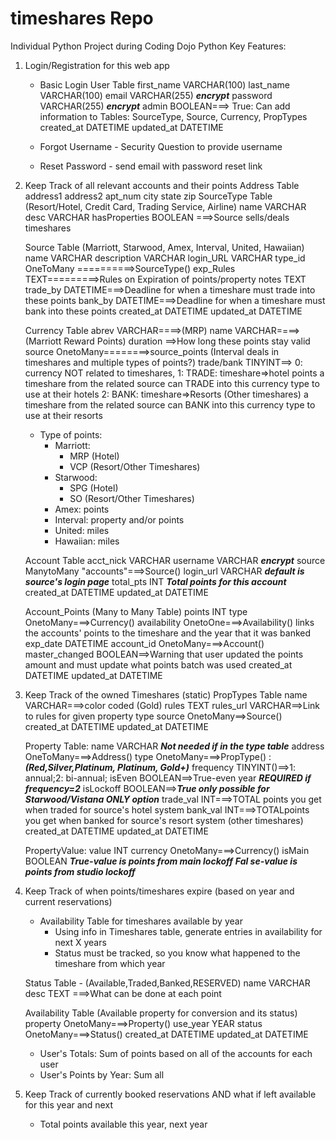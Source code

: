 # timeshares Repo
Individual Python Project during Coding Dojo Python
Key Features:
1.  Login/Registration for this web app
    -   Basic Login
    User Table
        first_name  VARCHAR(100)
        last_name   VARCHAR(100)
        email       VARCHAR(255) ***encrypt***
        password    VARCHAR(255) ***encrypt***
        admin       BOOLEAN===> True: Can add information to Tables: SourceType, Source, Currency, PropTypes
        created_at  DATETIME
        updated_at  DATETIME
    -   Forgot Username - Security Question to provide username

    -   Reset Password - send email with password reset link


2.  Keep Track of all relevant accounts and their points
    Address Table
        address1
        address2
        apt_num
        city
        state
        zip
    SourceType Table (Resort/Hotel, Credit Card, Trading Service, Airline)
        name        VARCHAR
        desc        VARCHAR
        hasProperties BOOLEAN ===>Source sells/deals timeshares
        
    Source Table (Marriott, Starwood, Amex, Interval, United, Hawaiian)
        name        VARCHAR
        description VARCHAR
        login_URL   VARCHAR
        type_id     OneToMany ==========>SourceType()
        exp_Rules   TEXT=========>Rules on Expiration of points/property
        notes       TEXT
        trade_by    DATETIME===>Deadline for when a timeshare must trade into these points
        bank_by     DATETIME===>Deadline for when a timeshare must bank into these points
        created_at  DATETIME
        updated_at  DATETIME
        
    
    Currency Table
        abrev       VARCHAR====>(MRP)
        name        VARCHAR====>(Marriott Reward Points)
        <!-- trade_date  DATETIME===>Deadline for when a timeshare must trade into these points -->
        duration    ==>How long these points stay valid
        source      OnetoMany========>source_points (Interval deals in timeshares and multiple types of points?)
        trade/bank  TINYINT==>
            0: currency NOT related to timeshares,
            1: TRADE: timeshare=>hotel points
                a timeshare from the related source can TRADE into this currency type to use at their hotels
            2: BANK: timeshare=>Resorts (Other timeshares)
                a timeshare from the related source can BANK into this currency type to use at their resorts

    -   Type of points:
        -   Marriott:
            -   MRP         (Hotel)
            -   VCP         (Resort/Other Timeshares)
        -   Starwood:
            -   SPG         (Hotel)
            -   SO          (Resort/Other Timeshares)
        -   Amex: points
        -   Interval: property and/or points
        -   United: miles
        -   Hawaiian: miles
        
    Account Table
        acct_nick   VARCHAR 
        username    VARCHAR ***encrypt***
        source      ManytoMany "accounts"===>Source()
        login_url   VARCHAR ***default is source's login page***
        total_pts   INT     ***Total points for this account***
        created_at  DATETIME
        updated_at  DATETIME
    
    Account_Points (Many to Many Table)
        points          INT
        type            OnetoMany===>Currency()
        availability    OnetoOne===>Availability() links the accounts' points to the timeshare and the year that it was banked
        exp_date        DATETIME
        account_id      OnetoMany===>Account()
        master_changed  BOOLEAN==>Warning that user updated the points amount and must update what points batch was used
        created_at      DATETIME
        updated_at      DATETIME

3.  Keep Track of the owned Timeshares (static)
    PropTypes Table
        name        VARCHAR===>color coded (Gold)
        rules       TEXT
        rules_url   VARCHAR==>Link to rules for given property type
        source      OnetoMany==>Source()
        created_at  DATETIME
        updated_at  DATETIME


    Property Table:
        name        VARCHAR
        <!-- source      OnetoMany==>Source() --> ***Not needed if in the type table***
        address     OneToMany===>Address()
        type        OnetoMany===>PropType() :***(Red,Silver,Platinum, Platinum, Gold+)***
        <!--DO the types in Interval help identify whether a property is annual/bi-annual?-->
        frequency   TINYINT()==>1: annual;2: bi-annual;
        isEven      BOOLEAN==>True-even year ***REQUIRED if frequency=2***
        isLockoff   BOOLEAN==>***True only possible for Starwood/Vistana ONLY option***
        trade_val   INT===>TOTAL points you get when traded for source's hotel system
        bank_val    INT===>TOTALpoints you get when banked for source's resort system (other timeshares)
        created_at  DATETIME
        updated_at  DATETIME

    PropertyValue:
        value       INT
        currency    OnetoMany===>Currency()
        isMain      BOOLEAN
        ***True-value is points from main lockoff***
        ***Fal se-value is points from studio lockoff***


4.  Keep Track of when points/timeshares expire (based on year and current reservations)
    -   Availability Table for timeshares available by year
        -   Using info in Timeshares table, generate entries in availability for next X years
        -   Status must be tracked, so you know what happened to the timeshare from which year

    Status Table - (Available,Traded,Banked,RESERVED)
        name        VARCHAR
        desc        TEXT ===>What can be done at each point

    Availability  Table (Available property for conversion and its status)
        property        OnetoMany===>Property()
        use_year        YEAR
        status          OnetoMany===>Status()
        created_at      DATETIME
        updated_at      DATETIME

    -   User's Totals: Sum of points based on all of the accounts for each user
    -   User's Points by Year: Sum all 


5.  Keep Track of currently booked reservations AND what if left available for this year and next
    -   Total points available this year, next year
